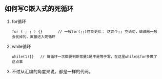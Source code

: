 ## 如何写C嵌入式的死循环

1. for循环

   ```
   for ( ; ; ) {}		// 一般for(;;)性能更优； 这两个;; 空语句，编译器一般会优掉的，直接进入死循环
   ```

2. while循环

   ```
   while(1){}  	// 每循环一次都要判断常量1是不是等于零，在这里while比for多做了这点事
   ```

3.  不过从汇编的角度来说，都是一样的代码。